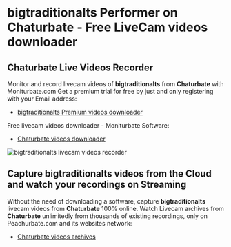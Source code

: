 # bigtraditionalts Performer on Chaturbate - Free LiveCam videos downloader

## Chaturbate Live Videos Recorder

Monitor and record livecam videos of **bigtraditionalts** from **Chaturbate** with Moniturbate.com
Get a premium trial for free by just and only registering with your Email address:
* [bigtraditionalts Premium videos downloader](https://moniturbate.com/request-demo-licence-key.html)

Free livecam videos downloader - Moniturbate Software:
* [Chaturbate videos downloader](https://moniturbate.com/moniturbate-download-software.html)

![bigtraditionalts livecam videos recorder](https://peachurnet.com/templates/moniturbate-software.png)


## Capture bigtraditionalts videos from the Cloud and watch your recordings on Streaming

Without the need of downloading a software, capture **bigtraditionalts** livecam videos from **Chaturbate** 100% online.
Watch Livecam archives from **Chaturbate** unlimitedly from thousands of existing recordings, only on Peachurbate.com and its websites network:
* [Chaturbate videos archives](https://peachurnet.com/)